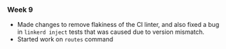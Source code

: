 ### Week 9 

- Made changes to remove flakiness of the CI linter, and also fixed a bug in `linkerd inject` tests that was
caused due to version mismatch.
- Started work on `routes` command
